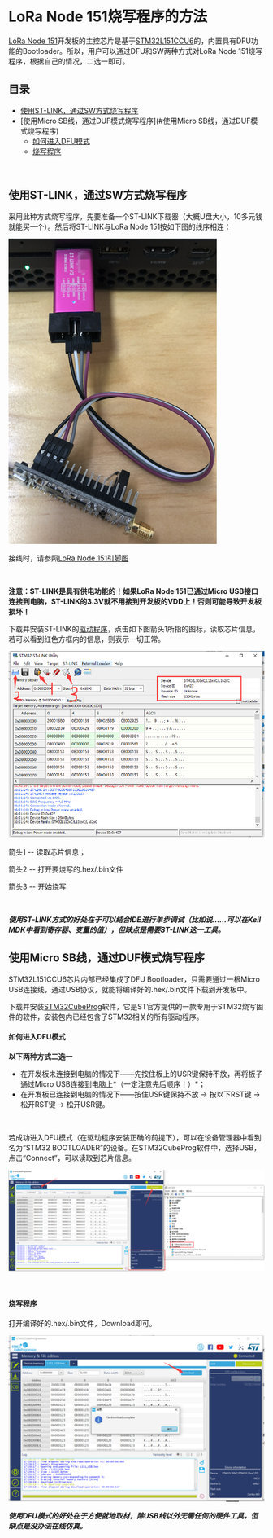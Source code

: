 # LoRa Node 151烧写程序的方法 

[LoRa Node 151](https://heltec.org/zh/project/lora-node-151/)开发板的主控芯片是基于[STM32L151CCU6](https://www.st.com/resource/en/datasheet/stm32l151cc.pdf)的，内置具有DFU功能的Bootloader。所以，用户可以通过DFU和SW两种方式对LoRa Node 151烧写程序，根据自己的情况，二选一即可。

## 目录

- [使用ST-LINK，通过SW方式烧写程序](#使用ST-LINK，通过SW方式烧写程序)
- [使用Micro SB线，通过DUF模式烧写程序](#使用Micro SB线，通过DUF模式烧写程序)
  - [如何进入DFU模式](#如何进入DFU模式)
  - [烧写程序](#烧写程序)

&nbsp;

## 使用ST-LINK，通过SW方式烧写程序

采用此种方式烧写程序，先要准备一个ST-LINK下载器（大概U盘大小，10多元钱就能买一个）。然后将ST-LINK与LoRa Node 151按如下图的线序相连：

<img src="img/how_to_download_firmware_into_lora_node_151/01.png">

接线时，请参照[LoRa Node 151引脚图](https://docs.heltec.cn/download/LoRa_Node_151.pdf)

&nbsp;

**注意：ST-LINK是具有供电功能的！如果LoRa Node 151已通过Micro USB接口连接到电脑，ST-LINK的3.3V就不用接到开发板的VDD上！否则可能导致开发板损坏！**

下载并安装ST-LINK的[驱动程序](https://www.st.com/content/st_com/en/products/development-tools/software-development-tools/stm32-software-development-tools/stm32-programmers/stsw-link004.html)，点击如下图箭头1所指的图标，读取芯片信息，若可以看到红色方框内的信息，则表示一切正常。

<img src="img/how_to_download_firmware_into_lora_node_151/02.png">



箭头1 -- 读取芯片信息；

箭头2 -- 打开要烧写的.hex/.bin文件

箭头3 -- 开始烧写

&nbsp;

***使用ST-LINK方式的好处在于可以结合IDE进行单步调试（比如说……可以在Keil MDK中看到寄存器、变量的值），但缺点是需要ST-LINK这一工具。***



## 使用Micro SB线，通过DUF模式烧写程序

STM32L151CCU6芯片内部已经集成了DFU Bootloader，只需要通过一根Micro USB连接线，通过USB协议，就能将编译好的.hex/.bin文件下载到开发板中。

下载并安装[STM32CubeProg](https://www.st.com/content/st_com/en/products/development-tools/software-development-tools/stm32-software-development-tools/stm32-programmers/stm32cubeprog.html)软件，它是ST官方提供的一款专用于STM32烧写固件的软件，安装包内已经包含了STM32相关的所有驱动程序。

#### 如何进入DFU模式

**以下两种方式二选一**

- 在开发板未连接到电脑的情况下——先按住板上的USR键保持不放，再将板子通过Micro USB连接到电脑上*（一定注意先后顺序！）*；
- 在开发板已连接到电脑的情况下——按住USR键保持不放 → 按以下RST键 → 松开RST键 → 松开USR键。

&nbsp;

若成功进入DFU模式（在驱动程序安装正确的前提下），可以在设备管理器中看到名为“STM32 BOOTLOADER”的设备。在STM32CubeProg软件中，选择USB，点击“Connect”，可以读取到芯片信息。

<img src="img/how_to_download_firmware_into_lora_node_151/03.png">

&nbsp;

#### 烧写程序

打开编译好的.hex/.bin文件，Download即可。

<img src="img/how_to_download_firmware_into_lora_node_151/04.png">



***使用DFU模式的好处在于方便就地取材，除USB线以外无需任何的硬件工具，但缺点是没办法在线仿真。***

